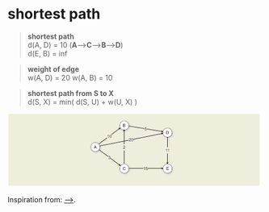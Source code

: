 # shortest path

> **shortest path**\
> d(A, D) = 10 (**A**-->**C**-->**B**-->**D**)\
> d(E, B) = inf

> **weight of edge**\
> w(A, D) = 20
> w(A, B) = 10

> **shortest path from S to X**\
> d(S, X) = min( d(S, U) + w(U, X) )


![Graph 1](img/graph1.png)

Inspiration from: [-->](https://stackabuse.com/courses/graphs-in-python-theory-and-implementation/lessons/dijkstras-algorithm/).